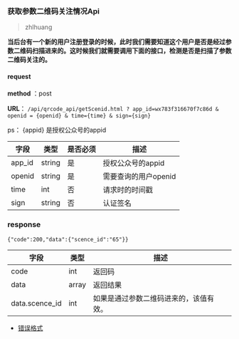 ### 获取参数二维码关注情况Api
>zhlhuang

**当后台有一个新的用户注册登录的时候，此时我们需要知道这个用户是否是经过参数二维码扫描进来的。这时候我们就需要调用下面的接口，检测是否是扫描了参数二维码关注的。**


#### request

 **method** ：post
 
 **URL**： `/api/qrcode_api/getScenid.html ? app_id=wx783f316670f7c86d & openid = {openid} & time={time} & sign={sign}`
 
ps： {appid} 是授权公众号的appid
 

字段 | 类型|是否必须|描述
---|---|---|---|
app_id | string|是|授权公众号的appid|
openid |string|是|需要查询的用户openid|
time|int|否|请求时的时间戳
sign|string|否|认证签名


### response

```
{"code":200,"data":{"scence_id":"65"}}
```

字段 | 类型|描述
---|---|---
code | int|返回码
data|array|返回结果
data.scence_id|int|如果是通过参数二维码进来的，该值有效。

* [错误格式](/Api/01Api错误返回.html)